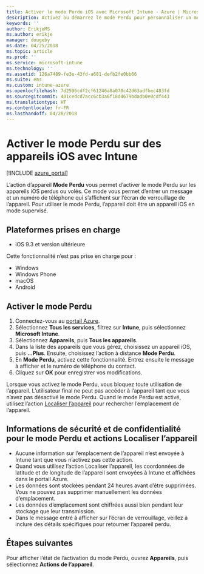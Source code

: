 ```yaml
---
title: Activer le mode Perdu iOS avec Microsoft Intune - Azure | Microsoft Docs
description: Activez ou démarrez le mode Perdu pour personnaliser un message qui s’affiche sur l’écran de verrouillage d’un appareil iOS perdu ou volé à l’aide de Microsoft Intune. Obtenez également plus d’informations sur la sécurité et les informations de confidentialité lors de l’utilisation de l’action mode Perdu.
keywords: ''
author: ErikjeMS
ms.author: erikje
manager: dougeby
ms.date: 04/25/2018
ms.topic: article
ms.prod: ''
ms.service: microsoft-intune
ms.technology: ''
ms.assetid: 126a7489-fe3e-43fd-a681-defb2fe0bb66
ms.suite: ems
ms.custom: intune-azure
ms.openlocfilehash: 7d2596cdf2cf61246a8a070c42d63adfbec483fd
ms.sourcegitcommit: 401cedcd7acc6cb3a6f18d4679bdadb0e0cdf443
ms.translationtype: HT
ms.contentlocale: fr-FR
ms.lasthandoff: 04/28/2018
---
```

# <a name="enable-lost-mode-on-ios-devices-with-intune"></a>Activer le mode Perdu sur des appareils iOS avec Intune

[!INCLUDE [azure_portal](./includes/azure_portal.md)]

L’action d’appareil **Mode Perdu** vous permet d’activer le mode Perdu sur les appareils iOS perdus ou volés. Ce mode vous permet d’entrer un message et un numéro de téléphone qui s’affichent sur l’écran de verrouillage de l’appareil. Pour utiliser le mode Perdu, l’appareil doit être un appareil iOS en mode supervisé.

## <a name="supported-platforms"></a>Plateformes prises en charge

- iOS 9.3 et version ultérieure

Cette fonctionnalité n’est pas prise en charge pour : 
- Windows
- Windows Phone
- macOS
- Android

## <a name="enable-lost-mode"></a>Activer le mode Perdu

1. Connectez-vous au [portail Azure](https://portal.azure.com).
2. Sélectionnez **Tous les services**, filtrez sur **Intune**, puis sélectionnez **Microsoft Intune**.
3. Sélectionnez **Appareils**, puis **Tous les appareils**.
4. Dans la liste des appareils que vous gérez, choisissez un appareil iOS, puis **...Plus**. Ensuite, choisissez l’action à distance **Mode Perdu**.
5. En **Mode Perdu**, activez cette fonctionnalité. Entrez ensuite le message à afficher et le numéro de téléphone du contact.
6. Cliquez sur **OK** pour enregistrer vos modifications.

Lorsque vous activez le mode Perdu, vous bloquez toute utilisation de l’appareil. L’utilisateur final ne peut pas accéder à l’appareil tant que vous n’avez pas désactivé le mode Perdu. Quand le mode Perdu est activé, utilisez l’action [Localiser l’appareil](device-locate.md) pour rechercher l’emplacement de l’appareil.

## <a name="security-and-privacy-information-for-the-lost-mode-and-locate-device-actions"></a>Informations de sécurité et de confidentialité pour le mode Perdu et actions Localiser l’appareil
- Aucune information sur l’emplacement de l’appareil n’est envoyée à Intune tant que vous n’activez pas cette action.
- Quand vous utilisez l’action Localiser l’appareil, les coordonnées de latitude et de longitude de l’appareil sont envoyées à Intune et affichées dans le portail Azure.
- Les données sont stockées pendant 24 heures avant d’être supprimées. Vous ne pouvez pas supprimer manuellement les données d’emplacement.
- Les données d’emplacement sont chiffrées aussi bien pendant leur stockage que leur transmission.
- Dans le message entré à afficher sur l’écran de verrouillage, veillez à inclure des détails spécifiques pour retourner l’appareil perdu.

## <a name="next-steps"></a>Étapes suivantes

Pour afficher l’état de l’activation du mode Perdu, ouvrez **Appareils**, puis sélectionnez **Actions de l’appareil**.